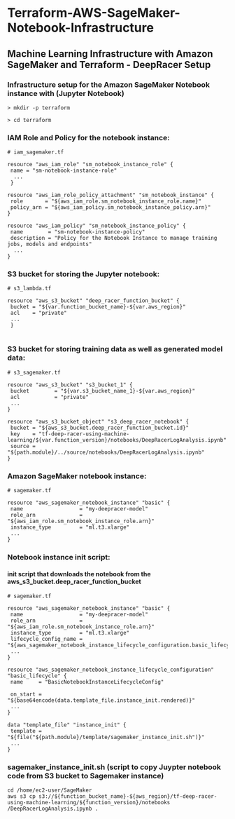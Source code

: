 # Terraform-AWS-SageMaker-Notebook-Infrastructure

Machine Learning Infrastructure with Amazon SageMaker and Terraform - DeepRacer Setup
--------------------------------------------------------------------------------------------------------------


### Infrastructure setup for the Amazon SageMaker Notebook instance with (Jupyter Notebook)
```
> mkdir -p terraform
```

```
> cd terraform
 ```
 
 ### IAM Role and Policy for the notebook instance:

 ```
# iam_sagemaker.tf

resource "aws_iam_role" "sm_notebook_instance_role" {
  name = "sm-notebook-instance-role"
   ...
  }
  
resource "aws_iam_role_policy_attachment" "sm_notebook_instance" {
  role       = "${aws_iam_role.sm_notebook_instance_role.name}"
  policy_arn = "${aws_iam_policy.sm_notebook_instance_policy.arn}"
}

resource "aws_iam_policy" "sm_notebook_instance_policy" {
  name        = "sm-notebook-instance-policy"
  description = "Policy for the Notebook Instance to manage training jobs, models and endpoints"
   ...
}

 ```
 
 ### S3 bucket for storing the Jupyter notebook:

 ```
# s3_lambda.tf

resource "aws_s3_bucket" "deep_racer_function_bucket" {
  bucket = "${var.function_bucket_name}-${var.aws_region}"
  acl    = "private"
  ...
  }


 ```
 
 ### S3 bucket for storing training data as well as generated model data:

 ```
# s3_sagemaker.tf

resource "aws_s3_bucket" "s3_bucket_1" {
  bucket        = "${var.s3_bucket_name_1}-${var.aws_region}"
  acl           = "private"
  ...
 }
 
resource "aws_s3_bucket_object" "s3_deep_racer_notebook" {
  bucket = "${aws_s3_bucket.deep_racer_function_bucket.id}"
  key    = "tf-deep-racer-using-machine-learning/${var.function_version}/notebooks/DeepRacerLogAnalysis.ipynb"
  source = "${path.module}/../source/notebooks/DeepRacerLogAnalysis.ipynb"
}
 ```
 
  ### Amazon SageMaker notebook instance:

 ```
# sagemaker.tf

resource "aws_sagemaker_notebook_instance" "basic" {
  name                  = "my-deepracer-model"
  role_arn              = "${aws_iam_role.sm_notebook_instance_role.arn}"
  instance_type         = "ml.t3.xlarge"
  ...
}
 ```
 
   ### Notebook instance init script:
   #### init script that downloads the notebook from the aws_s3_bucket.deep_racer_function_bucket

 ```
# sagemaker.tf

resource "aws_sagemaker_notebook_instance" "basic" {
  name                  = "my-deepracer-model"
  role_arn              = "${aws_iam_role.sm_notebook_instance_role.arn}"
  instance_type         = "ml.t3.xlarge"
  lifecycle_config_name = "${aws_sagemaker_notebook_instance_lifecycle_configuration.basic_lifecycle.name}"
  ...
}

resource "aws_sagemaker_notebook_instance_lifecycle_configuration" "basic_lifecycle" {
  name     = "BasicNotebookInstanceLifecycleConfig"

  on_start = "${base64encode(data.template_file.instance_init.rendered)}"
  ...
}

data "template_file" "instance_init" {
  template = "${file("${path.module}/template/sagemaker_instance_init.sh")}"
  ...
}

 ```

   ### sagemaker_instance_init.sh (script to copy Juypter notebook code from S3 bucket to Sagemaker instance)
   
   ```
   cd /home/ec2-user/SageMaker
   aws s3 cp s3://${function_bucket_name}-${aws_region}/tf-deep-racer-using-machine-learning/${function_version}/notebooks  /DeepRacerLogAnalysis.ipynb .
   ```
 

